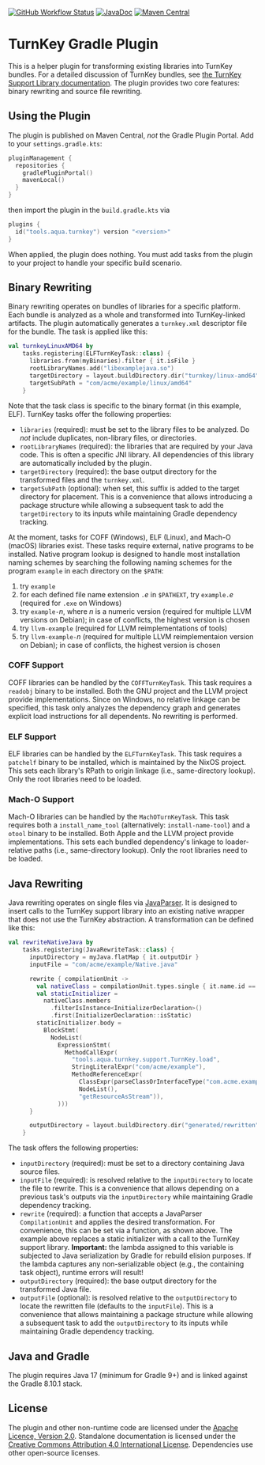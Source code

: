 <!--
   SPDX-License-Identifier: CC-BY-4.0

   Copyright 2019-2024 The TurnKey Authors

   This work is licensed under the Creative Commons Attribution 4.0
   International License.

   You should have received a copy of the license along with this
   work. If not, see <https://creativecommons.org/licenses/by/4.0/>.
-->

[![GitHub Workflow Status](https://img.shields.io/github/actions/workflow/status/tudo-aqua/turnkey-gradle-plugin/ci.yml?logo=githubactions&logoColor=white)](https://github.com/tudo-aqua/turnkey-gradle-plugin/actions)
[![JavaDoc](https://javadoc.io/badge2/tools.aqua/turnkey-gradle-plugin/javadoc.svg)](https://javadoc.io/doc/tools.aqua/turnkey-support)
[![Maven Central](https://img.shields.io/maven-central/v/tools.aqua/turnkey-gradle-plugin?logo=apache-maven)](https://search.maven.org/artifact/tools.aqua/turnkey-support)

# TurnKey Gradle Plugin

This is a helper plugin for transforming existing libraries into TurnKey bundles. For a detailed
discussion of TurnKey bundles, see
[the TurnKey Support Library documentation](https://github.com/tudo-aqua/turnkey-support). The
plugin provides two core features: binary rewriting and source file rewriting.

## Using the Plugin

The plugin is published on Maven Central, _not_ the Gradle Plugin Portal. Add to your
`settings.gradle.kts`:

```kotlin
pluginManagement {
  repositories {
    gradlePluginPortal()
    mavenLocal()
  }
}
```

then import the plugin in the `build.gradle.kts` via

```kotlin
plugins {
  id("tools.aqua.turnkey") version "<version>"
}
```

When applied, the plugin does nothing. You must add tasks from the plugin to your project to handle
your specific build scenario.

## Binary Rewriting

Binary rewriting operates on bundles of libraries for a specific platform. Each bundle is analyzed
as a whole and transformed into TurnKey-linked artifacts. The plugin automatically generates a
`turnkey.xml` descriptor file for the bundle. The task is applied like this:

```kotlin
val turnkeyLinuxAMD64 by
    tasks.registering(ELFTurnKeyTask::class) {
      libraries.from(myBinaries).filter { it.isFile }
      rootLibraryNames.add("libexamplejava.so")
      targetDirectory = layout.buildDirectory.dir("turnkey/linux-amd64")
      targetSubPath = "com/acme/example/linux/amd64"
    }
```

Note that the task class is specific to the binary format (in this example, ELF). TurnKey tasks
offer the following properties:

- `libraries` (required): must be set to the library files to be analyzed. Do _not_ include
  duplicates, non-library files, or directories.
- `rootLibraryNames` (required): the libraries that are required by your Java code. This is often a
  specific JNI library. All dependencies of this library are automatically included by the plugin.
- `targetDirectory` (required): the base output directory for the transformed files and the
  `turnkey.xml`.
- `targetSubPath` (optional): when set, this suffix is added to the target directory for placement.
  This is a convenience that allows introducing a package structure while allowing a subsequent task
  to add the `targetDirectory` to its inputs while maintaining Gradle dependency tracking.

At the moment, tasks for COFF (Windows), ELF (Linux), and Mach-O (macOS) libraries exist. These
tasks require external, native programs to be installed. Native program lookup is designed to handle
most installation naming schemes by searching the following naming schemes for the program `example`
in each directory on the `$PATH`:

1. try `example`
2. for each defined file name extension `.`_e_ in `$PATHEXT`, try `example.`_e_ (required for `.exe`
   on Windows)
3. try `example-`_n_, where _n_ is a numeric version (required for multiple LLVM versions on
   Debian); in case of conflicts, the highest version is chosen
4. try `llvm-example` (required for LLVM reimplementations of tools)
5. try `llvm-example-`_n_ (required for multiple LLVM reimplementaion version on Debian); in case of
   conflicts, the highest version is chosen

### COFF Support

COFF libraries can be handled by the `COFFTurnKeyTask`. This task requires a `readobj` binary to be
installed. Both the GNU project and the LLVM project provide implementations. Since on Windows, no
relative linkage can be specified, this task only analyzes the dependency graph and generates
explicit load instructions for all dependents. No rewriting is performed.

### ELF Support

ELF libraries can be handled by the `ELFTurnKeyTask`. This task requires a `patchelf` binary to be
installed, which is maintained by the NixOS project. This sets each library's RPath to origin
linkage (i.e., same-directory lookup). Only the root libraries need to be loaded.

### Mach-O Support

Mach-O libraries can be handled by the `MachOTurnKeyTask`. This task requires both a
`install_name_tool` (alternatively: `install-name-tool`) and a `otool` binary to be installed. Both
Apple and the LLVM project provide implementations. This sets each bundled dependency's linkage to
loader-relative paths (i.e., same-directory lookup). Only the root libraries need to be loaded.

## Java Rewriting

Java rewriting operates on single files via [JavaParser](https://javaparser.org/). It is designed to
insert calls to the TurnKey support library into an existing native wrapper that does not use the
TurnKey abstraction. A transformation can be defined like this:

```kotlin
val rewriteNativeJava by
    tasks.registering(JavaRewriteTask::class) {
      inputDirectory = myJava.flatMap { it.outputDir }
      inputFile = "com/acme/example/Native.java"

      rewrite { compilationUnit ->
        val nativeClass = compilationUnit.types.single { it.name.id == "Native" }
        val staticInitializer =
          nativeClass.members
            .filterIsInstance<InitializerDeclaration>()
            .first(InitializerDeclaration::isStatic)
        staticInitializer.body =
          BlockStmt(
            NodeList(
              ExpressionStmt(
                MethodCallExpr(
                  "tools.aqua.turnkey.support.TurnKey.load",
                  StringLiteralExpr("com/acme/example"),
                  MethodReferenceExpr(
                    ClassExpr(parseClassOrInterfaceType("com.acme.example.Native")),
                    NodeList(),
                    "getResourceAsStream")),
              )))
      }

      outputDirectory = layout.buildDirectory.dir("generated/rewritten")
    }
```

The task offers the following properties:

- `inputDirectory` (required): must be set to a directory containing Java source files.
- `inputFile` (required): is resolved relative to the `inputDirectory` to locate the file to
  rewrite. This is a convenience that allows depending on a previous task's outputs via the
  `inputDirectory` while maintaining Gradle dependency tracking.
- `rewrite` (required): a function that accepts a JavaParser `CompilationUnit` and applies the
  desired transformation. For convenience, this can be set via a function, as shown above. The
  example above replaces a static initializer with a call to the TurnKey support library.
  **Important:** the lambda assigned to this variable is subjected to Java serialization by Gradle
  for rebuild elision purposes. If the lambda captures any non-serializable object (e.g., the
  containing task object), runtime errors will result!
- `outputDirectory` (required): the base output directory for the transformed Java file.
- `outputFile` (optional): is resolved relative to the `outputDirectory` to locate the rewritten
  file (defaults to the `inputFile`). This is a convenience that allows maintaining a package
  structure while allowing a subsequent task to add the `outputDirectory` to its inputs while
  maintaining Gradle dependency tracking.

## Java and Gradle

The plugin requires Java 17 (minimum for Gradle 9+) and is linked against the Gradle 8.10.1 stack.

## License

The plugin and other non-runtime code are licensed under the
[Apache Licence, Version 2.0](https://www.apache.org/licenses/LICENSE-2.0). Standalone documentation
is licensed under the
[Creative Commons Attribution 4.0 International License](https://creativecommons.org/licenses/by/4.0/).
Dependencies use other open-source licenses.
